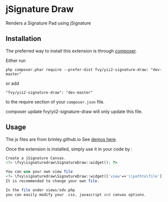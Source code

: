 jSignature Draw
===============
Renders a Signature Pad using jSignature

Installation
------------

The preferred way to install this extension is through [composer](http://getcomposer.org/download/).

Either run

```
php composer.phar require --prefer-dist fvy/yii2-signature-draw: "dev-master"
```

or add

```
"fvy/yii2-signature-draw": "dev-master"
```

to the require section of your `composer.json` file.

composer update fvy/yii2-signature-draw will only update this file.


Usage
-----

The js files are from brinley.github.io See [demos here](http://brinley.github.io/jSignature/ "Signature Capture Demos").

Once the extension is installed, simply use it in your code by  :

```php
Create a jSignature Canvas.
<?= \fvy\signaturedraw\SignatureDraw::widget(); ?>

You can use your own view file 
<?= \fvy\signaturedraw\SignatureDraw::widget(['view'=>'\\pathto\file']); ?>
It is recommended to change your own file.

In the file under views/sdv.php
you can easily modify your .css, javascript and canvas options.
